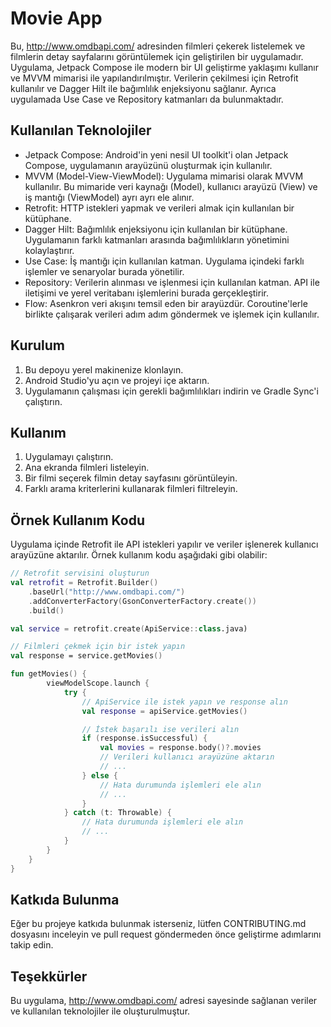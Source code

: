 # Movie App

Bu, http://www.omdbapi.com/ adresinden filmleri çekerek listelemek ve filmlerin detay sayfalarını görüntülemek için geliştirilen bir uygulamadır. Uygulama, Jetpack Compose ile modern bir UI geliştirme yaklaşımı kullanır ve MVVM mimarisi ile yapılandırılmıştır. Verilerin çekilmesi için Retrofit kullanılır ve Dagger Hilt ile bağımlılık enjeksiyonu sağlanır. Ayrıca uygulamada Use Case ve Repository katmanları da bulunmaktadır.

## Kullanılan Teknolojiler

- Jetpack Compose: Android'in yeni nesil UI toolkit'i olan Jetpack Compose, uygulamanın arayüzünü oluşturmak için kullanılır.
- MVVM (Model-View-ViewModel): Uygulama mimarisi olarak MVVM kullanılır. Bu mimaride veri kaynağı (Model), kullanıcı arayüzü (View) ve iş mantığı (ViewModel) ayrı ayrı ele alınır.
- Retrofit: HTTP istekleri yapmak ve verileri almak için kullanılan bir kütüphane.
- Dagger Hilt: Bağımlılık enjeksiyonu için kullanılan bir kütüphane. Uygulamanın farklı katmanları arasında bağımlılıkların yönetimini kolaylaştırır.
- Use Case: İş mantığı için kullanılan katman. Uygulama içindeki farklı işlemler ve senaryolar burada yönetilir.
- Repository: Verilerin alınması ve işlenmesi için kullanılan katman. API ile iletişimi ve yerel veritabanı işlemlerini burada gerçekleştirir.
- Flow: Asenkron veri akışını temsil eden bir arayüzdür. Coroutine'lerle birlikte çalışarak verileri adım adım göndermek ve işlemek için kullanılır.

## Kurulum

1. Bu depoyu yerel makinenize klonlayın.
2. Android Studio'yu açın ve projeyi içe aktarın.
3. Uygulamanın çalışması için gerekli bağımlılıkları indirin ve Gradle Sync'i çalıştırın.

## Kullanım

1. Uygulamayı çalıştırın.
2. Ana ekranda filmleri listeleyin.
3. Bir filmi seçerek filmin detay sayfasını görüntüleyin.
4. Farklı arama kriterlerini kullanarak filmleri filtreleyin.

## Örnek Kullanım Kodu

Uygulama içinde Retrofit ile API istekleri yapılır ve veriler işlenerek kullanıcı arayüzüne aktarılır. Örnek kullanım kodu aşağıdaki gibi olabilir:

```kotlin
// Retrofit servisini oluşturun
val retrofit = Retrofit.Builder()
    .baseUrl("http://www.omdbapi.com/")
    .addConverterFactory(GsonConverterFactory.create())
    .build()

val service = retrofit.create(ApiService::class.java)

// Filmleri çekmek için bir istek yapın
val response = service.getMovies()

fun getMovies() {
        viewModelScope.launch {
            try {
                // ApiService ile istek yapın ve response alın
                val response = apiService.getMovies()

                // İstek başarılı ise verileri alın
                if (response.isSuccessful) {
                    val movies = response.body()?.movies
                    // Verileri kullanıcı arayüzüne aktarın
                    // ...
                } else {
                    // Hata durumunda işlemleri ele alın
                    // ...
                }
            } catch (t: Throwable) {
                // Hata durumunda işlemleri ele alın
                // ...
            }
        }
    }
}
```
## Katkıda Bulunma
Eğer bu projeye katkıda bulunmak isterseniz, lütfen CONTRIBUTING.md dosyasını inceleyin ve pull request göndermeden önce geliştirme adımlarını takip edin.

## Teşekkürler
Bu uygulama, http://www.omdbapi.com/ adresi sayesinde sağlanan veriler ve kullanılan teknolojiler ile oluşturulmuştur.
